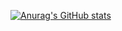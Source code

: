 [![Anurag's GitHub stats](https://github-readme-stats.vercel.app/api?username=Hk-Ze)](https://github.com/anuraghazra/github-readme-stats)

